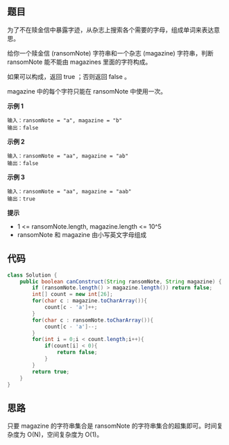 ## 题目
为了不在赎金信中暴露字迹，从杂志上搜索各个需要的字母，组成单词来表达意思。

给你一个赎金信 (ransomNote) 字符串和一个杂志 (magazine) 字符串，判断 ransomNote 能不能由 magazines 里面的字符构成。

如果可以构成，返回 true ；否则返回 false 。

magazine 中的每个字符只能在 ransomNote 中使用一次。

**示例 1**
```
输入：ransomNote = "a", magazine = "b"
输出：false
```

**示例 2**
```
输入：ransomNote = "aa", magazine = "ab"
输出：false
```

**示例 3**
```
输入：ransomNote = "aa", magazine = "aab"
输出：true
```

**提示**
* 1 <= ransomNote.length, magazine.length <= 10^5
* ransomNote 和 magazine 由小写英文字母组成

## 代码
```Java
class Solution {
    public boolean canConstruct(String ransomNote, String magazine) {
        if (ransomNote.length() > magazine.length()) return false;
        int[] count = new int[26];
        for(char c : magazine.toCharArray()){
            count[c - 'a']++;
        }
        for(char c : ransomNote.toCharArray()){
            count[c - 'a']--;
        } 
        for(int i = 0;i < count.length;i++){
            if(count[i] < 0){
                return false;
            }
        }
        return true;
    }
}
```

## 思路

只要 magazine 的字符串集合是 ransomNote 的字符串集合的超集即可。时间复杂度为 O(N)，空间复杂度为 O(1)。